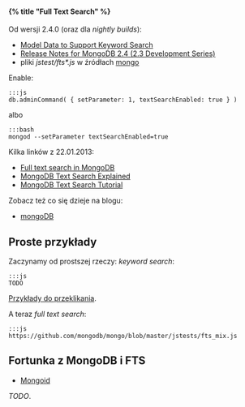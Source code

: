 #### {% title "Full Text Search" %}

Od wersji 2.4.0 (oraz dla *nightly builds*):

* [Model Data to Support Keyword Search](http://docs.mongodb.org/manual/tutorial/model-data-for-keyword-search/#model-data-to-support-keyword-search)
* [Release Notes for MongoDB 2.4 (2.3 Development Series)](http://docs.mongodb.org/manual/release-notes/2.4/)
* pliki *jstest/fts\*.js* w źródłach [mongo](https://github.com/mongodb/mongo/tree/master/jstests)

Enable:

    :::js
    db.adminCommand( { setParameter: 1, textSearchEnabled: true } )

albo

    :::bash
    mongod --setParameter textSearchEnabled=true

Kilka linków z 22.01.2013:

* [Full text search in MongoDB](http://blog.serverdensity.com/full-text-search-in-mongodb/)
* [MongoDB Text Search Explained](http://blog.codecentric.de/en/2013/01/text-search-mongodb-stemming/)
* [MongoDB Text Search Tutorial](http://blog.codecentric.de/en/2013/01/mongodb-text-search-tutorial/)

Zobacz też co się dzieje na blogu:

* [mongoDB](http://blog.mongodb.org/)


## Proste przykłady

Zaczynamy od prostszej rzeczy: *keyword search*:

    :::js
    TODO

[Przykłady do przeklikania](https://github.com/ttrelle/mongodb-examples/tree/master/js/fts).

A teraz *full text search*:

    :::js
    https://github.com/mongodb/mongo/blob/master/jstests/fts_mix.js


## Fortunka z MongoDB i FTS

* [Mongoid](http://mongoid.org/en/mongoid/index.html)

*TODO*.